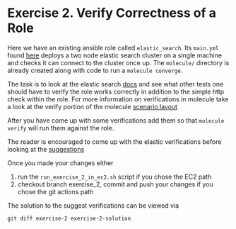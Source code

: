 # Exercise 2. Verify Correctness of a Role

Here we have an existing ansible role called `elastic_search`. Its `main.yml`
found [here](elastic_search_role/tasks/main.yml) deploys a two node 
elastic search cluster on a single machine and checks it can connect
to the cluster once up. The `molecule/` directory is already created
along with code to run a `molecule converge`. 

The task is to look at the elastic search [docs](https://www.elastic.co/guide/en/elasticsearch/reference/current/getting-started-install.html) 
and see what other tests one should have to verify the role works correctly
in addition to the simple http check within the role. For more information
on verifications in molecule take a look at the verify portion of the molecule 
[scenario layout](https://molecule.readthedocs.io/en/latest/getting-started.html#the-scenario-layout)

After you have come up with some verifications add them so that
`molecule verify` will run them against the role. 

The reader is encouraged to come up with the elastic verifications
before looking at the [suggestions](end_point_suggestions.md) 

Once you made your changes either
1. run the `run_exercise_2_in_ec2.sh` script if you chose the EC2 path
2. checkout branch exercise_2, commit and push your changes if you 
   chose the git actions path
   
The solution to the suggest verifications can be viewed via
```
git diff exercise-2 exercise-2-solution
```


